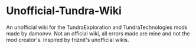 # Unofficial-Tundra-Wiki
An unofficial wiki for the TundraExploration and TundraTechnologies mods made by damonvv. Not an official wiki, all errors made are mine and not the mod creator's. Inspired by friznit's unofficial wikis.
